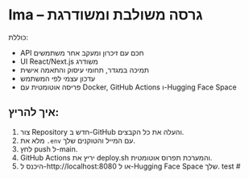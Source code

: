 # Ima – גרסה משולבת ומשודרגת

כוללת:
- API חכם עם זיכרון ומעקב אחר משתמשים
- UI React/Next.js משודרג
- תמיכה במגדר, תחומי עיסוק והתאמה אישית
- עדכון עצמי לפי המשתמש
- פריסה אוטומטית עם Docker, GitHub Actions ו-Hugging Face Space

## איך להריץ:
1. צור Repository חדש ב-GitHub והעלה את כל הקבצים.
2. מלא את `.env` עם המייל והטוקנים שלך.
3. לחץ push ל-main.
4. GitHub Actions יריץ את deploy.sh והמערכת תפרוס אוטומטית.
5. היכנס ל-http://localhost:8080 או ל-Hugging Face Space שלך.
test #
